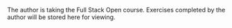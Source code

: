 The author is taking the Full Stack Open course. Exercises completed by the author will be stored here for viewing.